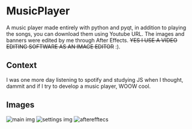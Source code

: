 # MusicPlayer
A music player made entirely with python and pyqt, in addition to playing the songs, you can download them using Youtube URL. The images and banners were edited by me through After Effects. <s>YES I USE A VIDEO EDITING SOFTWARE AS AN IMAGE EDITOR</s> :).

## Context
 I was one more day listening to spotify and studying JS when I thought, dammit and if I try to develop a music player, WOOW cool.
## Images
![main img](https://user-images.githubusercontent.com/87163356/130918431-d3908d5a-5d27-4c10-90a6-b108d142040c.png)
![settings img](https://user-images.githubusercontent.com/87163356/130918099-63697d33-8c15-4441-b304-af2119681cab.png)
![afterefftecs](https://user-images.githubusercontent.com/87163356/130918105-629eb666-68a6-4560-98d5-830e1d0dedf1.png)

